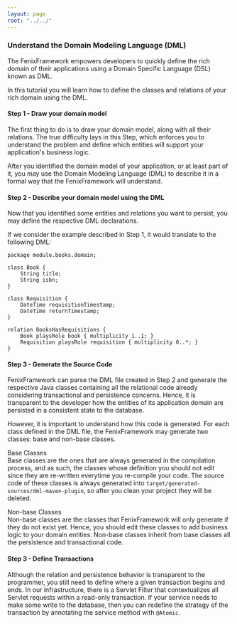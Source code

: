 ```yaml
---
layout: page
root: "../../"
---
```


### Understand the Domain Modeling Language (DML)

The FenixFramework empowers developers to quickly define the rich domain of their applications using a Domain Specific Language (DSL) known as DML.

In this tutorial you will learn how to define the classes and relations of your rich domain using the DML.

#### Step 1 - Draw your domain model

The first thing to do is to draw your domain model, along with all their relations. The true difficulty lays in this Step, which enforces you to understand the problem and define which entities will support your application's business logic.

After you identified the domain model of your application, or at least part of it, you may use the Domain Modeling Language (DML) to describe it in a formal way that the FenixFramework will understand.

#### Step 2 - Describe your domain model using the DML

Now that you identified some entities and relations you want to persist, you may define the respective DML declarations.

If we consider the example described in Step 1, it would translate to the following DML:

	package module.books.domain;

	class Book {
		String title;
		String isbn;
	}

	class Requisition {
		DateTime requisitionTimestamp;
		DateTime returnTimestamp;
	}

	relation BooksHasRequisitions {
		Book playsRole book { multiplicity 1..1; }
		Requisition playsRole requisition { multiplicity 0..*; }
	}


#### Step 3 - Generate the Source Code

FenixFramework can parse the DML file created in Step 2 and generate the respective Java classes containing all the relational code already considering transactional and persistence concerns. Hence, it is transparent to the developer how the entities of its application domain are persisted in a consistent state to the database.

However, it is important to understand how this code is generated. For each class defined in the DML file, the FenixFramework may generate two classes: base and non-base classes.

Base Classes   
Base classes are the ones that are always generated in the compilation process, and as such, the classes whose definition you should not edit since they are re-written everytime you re-compile your code. The source code of these classes is always generated into ```target/generated-sources/dml-maven-plugin```, so after you clean your project they will be deleted.

Non-base Classes   
Non-base classes are the classes that FenixFramework will only generate if they do not exist yet. Hence, you should edit these classes to add business logic to your domain entities. Non-base classes inherit from base classes all the persistence and transactional code.

#### Step 3 - Define Transactions

Although the relation and persistence behavior is transparent to the programmer, you still need to define where a given transaction begins and ends.
In our infrastructure, there is a Servlet Filter that contextualizes all Servlet requests within a read-only transaction. If your service needs to make some write to the database, then you can redefine the strategy of the transaction by annotating the service method with ```@Atomic```.


[Semantic Versioning]: http://semver.org/